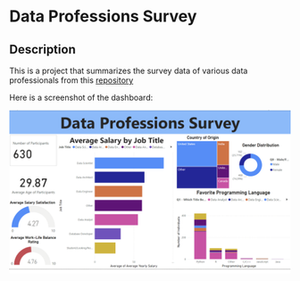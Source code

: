 # Data Professions Survey

## Description
This is a project that summarizes the survey data of various data professionals from this [repository](https://github.com/AlexTheAnalyst/Power-BI/blob/main/Power%20BI%20-%20Final%20Project.xlsx)


Here is a screenshot of the dashboard:

![Dashboard Image](./images/main_ss.png)

